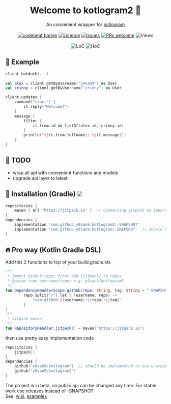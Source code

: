 <h1 align="center">Welcome to kotlogram2 👋</h1>
<p align="center">
    An convenient wrapper for <a href="https://github.com/y9san9/kotlogram">kotlogram</a>
    <br><br>
    <a href="https://codebeat.co/projects/github-com-y9san9-kotlogram2-master"><img alt="codebeat badge" src="https://codebeat.co/badges/5897c206-ad32-48b0-a798-8bb241c2b853" /></a>
    <a href="https://github.com/y9san9/kotlogram2/blob/master/LICENSE"><img alt="Licence" src="https://img.shields.io/github/license/y9san9/kotlogram2.svg"/></a>
    <a href="https://github.com/y9san9/kotlogram2/issues"><img alt="Issues" src="https://img.shields.io/github/issues/y9san9/kotlogram2.svg"/></a>
    <a href="https://github.com/y9san9/kotlogram2/pulls"><img alt="PRs welcome" src="https://img.shields.io/badge/PRs-welcome-brightgreen.svg"></a>
    <img src="https://hits.seeyoufarm.com/api/count/incr/badge.svg?url=https://github.com/y9san9/kotlogram2&title=views%20daily/total" alt="Views" />
    <br><br>
    <img alt="LoC" src="https://tokei.rs/b1/github/y9san9/kotlogram2"/>
    <img alt="HoC" src="https://hitsofcode.com/github/y9san9/kotlogram2?branch=master"/>
</p>

## 👀 Example
```kotlin
client.botAuth(...)
    
val alex = client.getByUsername("y9san9") as User
val crinny = client.getByUsername("crinny") as User

client.updates {
    command("start") {
        it.reply("Welcome!")
    }
    message {
        filter {
            it.from.id in listOf(alex.id, crinny.id)
        }
        println("${it.from.fullname}: ${it.message}")
    }
}
```

## 🚩 TODO
- wrap all api with convenient functions and models
- upgrade api layer to latest


## 🚀 Installation (Gradle) [![](https://jitpack.io/v/y9san9/kotlogram2.svg)](https://jitpack.io/#y9san9/kotlogram2) 

```gradle
repositories {
    maven { url "https://jitpack.io" }  // Connecting jitpack to import github repos
}
dependencies {
    implementation 'com.github.y9san9:kotlogram2:-SNAPSHOT'
    implementation 'com.github.y9san9:kotlogram:-SNAPSHOT'  // should be implemented to use unwrapped api
}
```
## 🔥 Pro way (Kotlin Gradle DSL)
Add this 2 functions to top of your build.gradle.kts
```kotlin
/**
 * Import github repo; first add [jitpack] to repos
 * @param repo username/repo; e.g. y9san9/kotlogram2
 */
fun DependencyHandlerScope.github(repo: String, tag: String = "-SNAPSHOT") = implementation(
        repo.split("/").let { (username, repo) ->
            "com.github.${username}:${repo}:${tag}"
        }
)
/**
 * Jitpack maven
 */
fun RepositoryHandler.jitpack() = maven("https://jitpack.io")
```
then use pretty easy implementation code
```kotlin
repositories {
    jitpack()
}
dependencies {
    github("y9san9/kotlogram")  // should be implemented to use unwrapped api
    github("y9san9/kotlogram2")
}
```
The project is in beta, so public api can be changed any time. For stable work use releases instead of -SNAPSHOT<br>
See: [wiki](https://github.com/y9san9/kotlogram2/wiki), [examples](https://github.com/y9san9/kotlogram2/tree/master/src/main/resources/examples)
